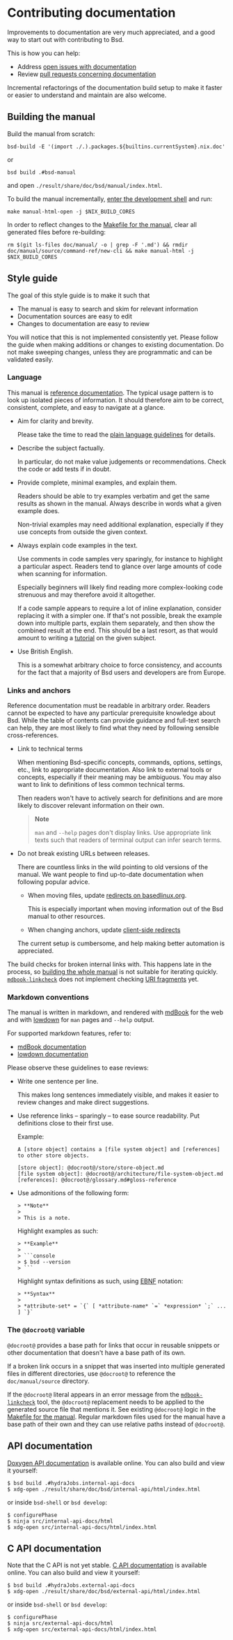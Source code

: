 # Contributing documentation

Improvements to documentation are very much appreciated, and a good way to start out with contributing to Bsd.

This is how you can help:
- Address [open issues with documentation](https://github.com/BasedLinux/bsd/issues?q=is%3Aissue+is%3Aopen+label%3Adocumentation)
- Review [pull requests concerning documentation](https://github.com/BasedLinux/bsd/pulls?q=is%3Apr+is%3Aopen+label%3Adocumentation)

Incremental refactorings of the documentation build setup to make it faster or easier to understand and maintain are also welcome.

## Building the manual

Build the manual from scratch:

```console
bsd-build -E '(import ./.).packages.${builtins.currentSystem}.nix.doc'
```

or

```console
bsd build .#bsd-manual
```

and open `./result/share/doc/bsd/manual/index.html`.


To build the manual incrementally, [enter the development shell](./building.md) and run:

```console
make manual-html-open -j $NIX_BUILD_CORES
```

In order to reflect changes to the [Makefile for the manual], clear all generated files before re-building:

[Makefile for the manual]: https://github.com/BasedLinux/bsd/blob/master/doc/manual/local.mk

```console
rm $(git ls-files doc/manual/ -o | grep -F '.md') && rmdir doc/manual/source/command-ref/new-cli && make manual-html -j $NIX_BUILD_CORES
```

## Style guide

The goal of this style guide is to make it such that
- The manual is easy to search and skim for relevant information
- Documentation sources are easy to edit
- Changes to documentation are easy to review

You will notice that this is not implemented consistently yet.
Please follow the guide when making additions or changes to existing documentation.
Do not make sweeping changes, unless they are programmatic and can be validated easily.

### Language

This manual is [reference documentation](https://diataxis.fr/reference/).
The typical usage pattern is to look up isolated pieces of information.
It should therefore aim to be correct, consistent, complete, and easy to navigate at a glance.

- Aim for clarity and brevity.

  Please take the time to read the [plain language guidelines](https://www.plainlanguage.gov/guidelines/) for details.

- Describe the subject factually.

  In particular, do not make value judgements or recommendations.
  Check the code or add tests if in doubt.

- Provide complete, minimal examples, and explain them.

  Readers should be able to try examples verbatim and get the same results as shown in the manual.
  Always describe in words what a given example does.

  Non-trivial examples may need additional explanation, especially if they use concepts from outside the given context.

- Always explain code examples in the text.

  Use comments in code samples very sparingly, for instance to highlight a particular aspect.
  Readers tend to glance over large amounts of code when scanning for information.

  Especially beginners will likely find reading more complex-looking code strenuous and may therefore avoid it altogether.

  If a code sample appears to require a lot of inline explanation, consider replacing it with a simpler one.
  If that's not possible, break the example down into multiple parts, explain them separately, and then show the combined result at the end.
  This should be a last resort, as that would amount to writing a [tutorial](https://diataxis.fr/tutorials/) on the given subject.

- Use British English.

  This is a somewhat arbitrary choice to force consistency, and accounts for the fact that a majority of Bsd users and developers are from Europe.

### Links and anchors

Reference documentation must be readable in arbitrary order.
Readers cannot be expected to have any particular prerequisite knowledge about Bsd.
While the table of contents can provide guidance and full-text search can help, they are most likely to find what they need by following sensible cross-references.

- Link to technical terms

  When mentioning Bsd-specific concepts, commands, options, settings, etc., link to appropriate documentation.
  Also link to external tools or concepts, especially if their meaning may be ambiguous.
  You may also want to link to definitions of less common technical terms.

  Then readers won't have to actively search for definitions and are more likely to discover relevant information on their own.

  > **Note**
  >
  > `man` and `--help` pages don't display links.
  > Use appropriate link texts such that readers of terminal output can infer search terms.

- Do not break existing URLs between releases.

  There are countless links in the wild pointing to old versions of the manual.
  We want people to find up-to-date documentation when following popular advice.

  - When moving files, update [redirects on basedlinux.org](https://github.com/BasedLinux/bsdos-homepage/blob/master/netlify.toml).

    This is especially important when moving information out of the Bsd manual to other resources.

  - When changing anchors, update [client-side redirects](https://github.com/BasedLinux/bsd/blob/master/doc/manual/redirects.js)

  The current setup is cumbersome, and help making better automation is appreciated.

The build checks for broken internal links with.
This happens late in the process, so [building the whole manual](#building-the-manual) is not suitable for iterating quickly.
[`mdbook-linkcheck`] does not implement checking [URI fragments] yet.

[`mdbook-linkcheck`]: https://github.com/Michael-F-Bryan/mdbook-linkcheck
[URI fragments]: https://en.wikipedia.org/wiki/URI_fragment

### Markdown conventions

The manual is written in markdown, and rendered with [mdBook](https://github.com/rust-lang/mdBook) for the web and with [lowdown](https://github.com/kristapsdz/lowdown) for `man` pages and `--help` output.

For supported markdown features, refer to:
- [mdBook documentation](https://rust-lang.github.io/mdBook/format/markdown.html)
- [lowdown documentation](https://kristaps.nix.lv/lowdown/)

Please observe these guidelines to ease reviews:

- Write one sentence per line.

  This makes long sentences immediately visible, and makes it easier to review changes and make direct suggestions.

- Use reference links – sparingly – to ease source readability.
  Put definitions close to their first use.

  Example:

  ```
  A [store object] contains a [file system object] and [references] to other store objects.

  [store object]: @docroot@/store/store-object.md
  [file system object]: @docroot@/architecture/file-system-object.md
  [references]: @docroot@/glossary.md#gloss-reference
  ```

- Use admonitions of the following form:

  ```
  > **Note**
  >
  > This is a note.
  ```

  Highlight examples as such:

  ````
  > **Example**
  >
  > ```console
  > $ bsd --version
  > ```
  ````

  Highlight syntax definitions as such, using [EBNF](https://en.wikipedia.org/wiki/Extended_Backus%E2%80%93Naur_form) notation:

  ````
  > **Syntax**
  >
  > *attribute-set* = `{` [ *attribute-name* `=` *expression* `;` ... ] `}`
  ````

### The `@docroot@` variable

`@docroot@` provides a base path for links that occur in reusable snippets or other documentation that doesn't have a base path of its own.

If a broken link occurs in a snippet that was inserted into multiple generated files in different directories, use `@docroot@` to reference the `doc/manual/source` directory.

If the `@docroot@` literal appears in an error message from the [`mdbook-linkcheck`] tool, the `@docroot@` replacement needs to be applied to the generated source file that mentions it.
See existing `@docroot@` logic in the [Makefile for the manual].
Regular markdown files used for the manual have a base path of their own and they can use relative paths instead of `@docroot@`.

## API documentation

[Doxygen API documentation] is available online.
You can also build and view it yourself:

[Doxygen API documentation]: https://hydra.basedlinux.org/job/bsd/master/internal-api-docs/latest/download-by-type/doc/internal-api-docs

```console
$ bsd build .#hydraJobs.internal-api-docs
$ xdg-open ./result/share/doc/bsd/internal-api/html/index.html
```

or inside `bsd-shell` or `bsd develop`:

```console
$ configurePhase
$ ninja src/internal-api-docs/html
$ xdg-open src/internal-api-docs/html/index.html
```

## C API documentation

Note that the C API is not yet stable.
[C API documentation] is available online.
You can also build and view it yourself:

[C API documentation]: https://hydra.basedlinux.org/job/bsd/master/external-api-docs/latest/download-by-type/doc/external-api-docs

```console
$ bsd build .#hydraJobs.external-api-docs
$ xdg-open ./result/share/doc/bsd/external-api/html/index.html
```

or inside `bsd-shell` or `bsd develop`:

```
$ configurePhase
$ ninja src/external-api-docs/html
$ xdg-open src/external-api-docs/html/index.html
```
